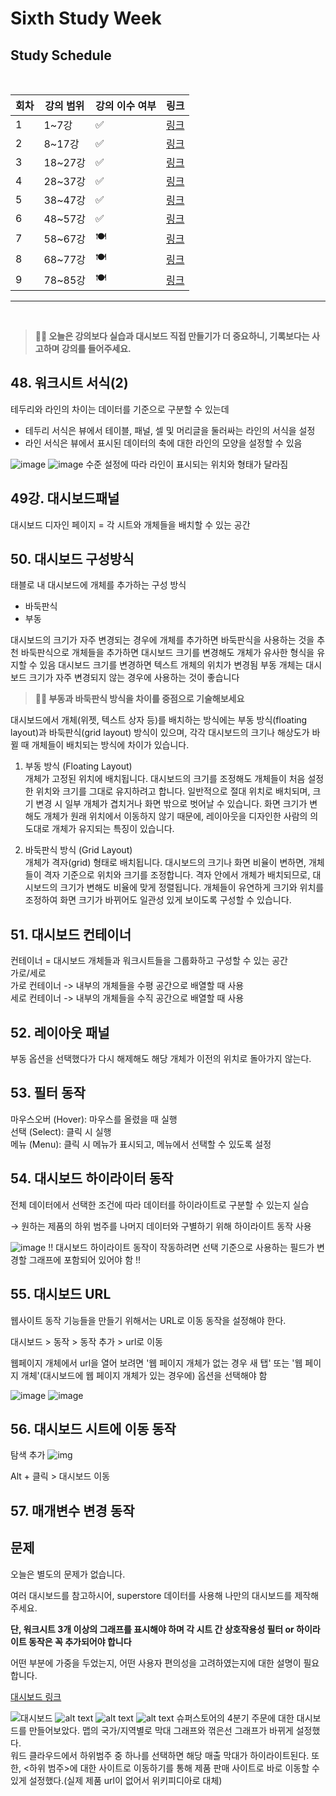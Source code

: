 # Sixth Study Week


## Study Schedule
<br>

| 회차 | 강의 범위   | 강의 이수 여부 | 링크                                                                                                     |
|------|-------------|----------------|--------------------------------------------------------------------------------------------------------|
| 1    | 1~7강       | ✅              | [링크](https://www.youtube.com/watch?v=AXkaUrJs-Ko&list=PL87tgIIryGsa5vdz6MsaOEF8PK-YqK3fz&index=84)    |
| 2    | 8~17강      | ✅              | [링크](https://www.youtube.com/watch?v=AXkaUrJs-Ko&list=PL87tgIIryGsa5vdz6MsaOEF8PK-YqK3fz&index=75)    |
| 3    | 18~27강     | ✅              | [링크](https://www.youtube.com/watch?v=AXkaUrJs-Ko&list=PL87tgIIryGsa5vdz6MsaOEF8PK-YqK3fz&index=65)    |
| 4    | 28~37강     | ✅              | [링크](https://www.youtube.com/watch?v=e6J0Ljd6h44&list=PL87tgIIryGsa5vdz6MsaOEF8PK-YqK3fz&index=55)    |
| 5    | 38~47강     | ✅              | [링크](https://www.youtube.com/watch?v=AXkaUrJs-Ko&list=PL87tgIIryGsa5vdz6MsaOEF8PK-YqK3fz&index=45)    |
| 6    | 48~57강     | ✅              | [링크](https://www.youtube.com/watch?v=AXkaUrJs-Ko&list=PL87tgIIryGsa5vdz6MsaOEF8PK-YqK3fz&index=35)    |
| 7    | 58~67강     | 🍽️             | [링크](https://www.youtube.com/watch?v=AXkaUrJs-Ko&list=PL87tgIIryGsa5vdz6MsaOEF8PK-YqK3fz&index=25)    |
| 8    | 68~77강     | 🍽️             | [링크](https://www.youtube.com/watch?v=AXkaUrJs-Ko&list=PL87tgIIryGsa5vdz6MsaOEF8PK-YqK3fz&index=15)    |
| 9    | 78~85강     | 🍽️             | [링크](https://www.youtube.com/watch?v=AXkaUrJs-Ko&list=PL87tgIIryGsa5vdz6MsaOEF8PK-YqK3fz&index=5)     |
---

<br/>
<!-- 여기까진 그대로 둬 주세요-->

> **🧞‍♀️ 오늘은 강의보다 실습과 대시보드 직접 만들기가 더 중요하니, 기록보다는 사고하며 강의를 들어주세요.**

## 48. 워크시트 서식(2)

<!-- 워크시트에 관해 본 강의에서 알게 된 점을 적어주세요 -->
테두리와 라인의 차이는 데이터를 기준으로 구분할 수 있는데 
- 테두리 서식은 뷰에서 테이블, 패널, 셀 및 머리글을 둘러싸는 라인의 서식을 설정
- 라인 서식은 뷰에서 표시된 데이터의 축에 대한 라인의 모양을 설정할 수 있음

![image](https://github.com/dorxor/DartB-24-2/blob/main/tableau/img/%23%2048.png?raw=true)
![image](https://github.com/dorxor/DartB-24-2/blob/main/tableau/img/%23%2048_2.png?raw=true)
수준 설정에 따라 라인이 표시되는 위치와 형태가 달라짐

## 49강. 대시보드패널

<!-- 대시보드패널 강의에서 알게 된 점을 적어주세요. -->
대시보드 디자인 페이지 = 각 시트와 개체들을 배치할 수 있는 공간

## 50. 대시보드 구성방식

<!-- 알게 된 점을 적고, 아래 질문에 답해보세요 :) -->
태블로 내 대시보드에 개체를 추가하는 구성 방식
- 바둑판식
- 부동

대시보드의 크기가 자주 변경되는 경우에 개체를 추가하면 바둑판식을 사용하는 것을 추천
바둑판식으로 개체들을 추가하면 대시보드 크기를 변경해도 개체가 유사한 형식을 유지할 수 있음
대시보드 크기를 변경하면 텍스트 개체의 위치가 변경됨
부동 개체는 대시보드 크기가 자주 변경되지 않는 경우에 사용하는 것이 좋습니다

> **🧞‍♀️ 부동과 바둑판식 방식을 차이를 중점으로 기술해보세요**

대시보드에서 개체(위젯, 텍스트 상자 등)를 배치하는 방식에는 부동 방식(floating layout)과 바둑판식(grid layout) 방식이 있으며, 각각 대시보드의 크기나 해상도가 바뀔 때 개체들이 배치되는 방식에 차이가 있습니다.

1. 부동 방식 (Floating Layout)\
개체가 고정된 위치에 배치됩니다.
대시보드의 크기를 조정해도 개체들이 처음 설정한 위치와 크기를 그대로 유지하려고 합니다.
일반적으로 절대 위치로 배치되며, 크기 변경 시 일부 개체가 겹치거나 화면 밖으로 벗어날 수 있습니다.
화면 크기가 변해도 개체가 원래 위치에서 이동하지 않기 때문에, 레이아웃을 디자인한 사람의 의도대로 개체가 유지되는 특징이 있습니다.

2. 바둑판식 방식 (Grid Layout)\
개체가 격자(grid) 형태로 배치됩니다.
대시보드의 크기나 화면 비율이 변하면, 개체들이 격자 기준으로 위치와 크기를 조정합니다.
격자 안에서 개체가 배치되므로, 대시보드의 크기가 변해도 비율에 맞게 정렬됩니다.
개체들이 유연하게 크기와 위치를 조정하여 화면 크기가 바뀌어도 일관성 있게 보이도록 구성할 수 있습니다.


## 51. 대시보드 컨테이너
컨테이너 = 대시보드 개체들과 워크시트들을 그룹화하고 구성할 수 있는 공간\
가로/세로\
가로 컨테이너 -> 내부의 개체들을 수평 공간으로 배열할 때 사용\
세로 컨테이너 -> 내부의 개체들을 수직 공간으로 배열할 때 사용

## 52. 레이아웃 패널
부동 옵션을 선택했다가 다시 해제해도 해당 개체가 이전의 위치로 돌아가지 않는다.

## 53. 필터 동작

<!-- 필터 동작에 대해 알게 된 점을 적어주세요 -->
마우스오버 (Hover): 마우스를 올렸을 때 실행\
선택 (Select): 클릭 시 실행\
메뉴 (Menu): 클릭 시 메뉴가 표시되고, 메뉴에서 선택할 수 있도록 설정

## 54. 대시보드 하이라이터 동작

<!-- 하이라이터에 대해 알게 된 점을 적어주세요 -->
전체 데이터에서 선택한 조건에 따라 데이터를 하이라이트로 구분할 수 있는지 실습

→ 원하는 제품의 하위 범주를 나머지 데이터와 구별하기 위해 하이라이트 동작 사용

![image](https://github.com/dorxor/DartB-24-2/blob/main/tableau/img/%23%2054.png?raw=true)
!! 대시보드 하이라이트 동작이 작동하려면 선택 기준으로 사용하는 필드가 변경할 그래프에 포함되어 있어야 함 !!

## 55. 대시보드 URL

<!-- URL에 대해 알게 된 점을 적어주세요 -->
웹사이트 동작 기능들을 만들기 위해서는 URL로 이동 동작을 설정해야 한다.

대시보드 > 동작 > 동작 추가 > url로 이동

웹페이지 개체에서 url을 열어 보려면 '웹 페이지 개체가 없는 경우 새 탭' 또는 '웹 페이지 개체'(대시보드에 웹 페이지 개체가 있는 경우에) 옵션을 선택해야 함

![image](https://github.com/dorxor/DartB-24-2/blob/main/tableau/img/%23%2055_1.png?raw=true)
![image](https://github.com/dorxor/DartB-24-2/blob/main/tableau/img/%23%2055_2.png?raw=true)

## 56. 대시보드 시트에 이동 동작

<!-- 대시보드 시트에 이동에 대해 알게 된 점을 적어주세요!-->
탐색 추가
![img](https://github.com/dorxor/DartB-24-2/blob/main/tableau/img/%23%2056.png?raw=true)

Alt + 클릭 > 대시보드 이동

## 57. 매개변수 변경 동작

<!-- 매개변수 변경 동작에 대해 알게 된 점을 적어주세요!-->


## 문제

오늘은 별도의 문제가 없습니다. 

여러 대시보드를 참고하시어, superstore 데이터를 사용해 나만의 대시보드를 제작해주세요.

**단, 워크시트 3개 이상의 그래프를 표시해야 하며 각 시트 간 상호작용성 필터 or 하이라이트 동작은 꼭 추가되어야 합니다**

어떤 부분에 가중을 두었는지, 어떤 사용자 편의성을 고려하였는지에 대한 설명이 필요합니다.

[대시보드 링크](https://public.tableau.com/views/_1_17314287107920/2_1?:language=ko-KR&:sid=&:redirect=auth&:display_count=n&:origin=viz_share_link)

![대시보드](https://github.com/dorxor/DartB-24-2/blob/main/tableau/img/%EB%8C%80%EC%8B%9C%EB%B3%B4%EB%93%9C%202.png?raw=true)
![alt text](image-44.png)
![alt text](image-46.png)
![alt text](image-47.png)
슈퍼스토어의 4분기 주문에 대한 대시보드를 만들어보았다. 맵의 국가/지역별로 막대 그래프와 꺾은선 그래프가 바뀌게 설정했다. \
워드 클라우드에서 하위범주 중 하나를 선택하면 해당 매출 막대가 하이라이트된다. 또한, <하위 범주>에 대한 사이트로 이동하기를 통해 제품 판매 사이트로 바로 이동할 수 있게 설정했다.(실제 제품 url이 없어서 위키피디아로 대체)
